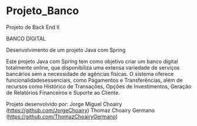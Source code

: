# Projeto_Banco
Projeto de Back End II

BANCO DIGITAL

Desenvolvimento de um projeto Java com Spring

Este projeto Java com Spring tem como objetivo criar um banco digital totalmente online, que disponibiliza uma extensa variedade de serviços bancários sem a necessidade de agências físicas. O sistema oferece funcionalidadesessenciais, como Pagamentos e Transferências, além de recursos como Histórico de Transações, Opções de Investimentos, Geração de Relatórios Financeiros e Suporte ao Cliente.

Projeto desenvolvido por: 
Jorge Miguel Choairy (https://github.com/JorgeChoairy)
Thomaz Choairy Germano (https://github.com/ThomazChoairyGermano)
